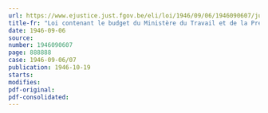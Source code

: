```yaml
---
url: https://www.ejustice.just.fgov.be/eli/loi/1946/09/06/1946090607/justel
title-fr: "Loi contenant le budget du Ministère du Travail et de la Prévoyance sociale pour l'exercice 1946"
date: 1946-09-06
source:
number: 1946090607
page: 888888
case: 1946-09-06/07
publication: 1946-10-19
starts:
modifies:
pdf-original:
pdf-consolidated:
---
```


